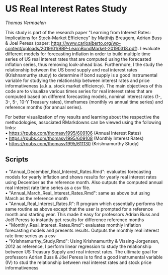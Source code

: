 # US Real Interest Rates Study
*Thomas Vermaelen*  

This study is part of the research paper "Learning from Interest Rates: Implications for Stock-Market Efficiency" by Matthijs Breugem, Adrian Buss &amp; Joel Peress (paper: https://www.carloalberto.org/wp-content/uploads/2019/01/BBP-LearnBondMarket-20190318.pdf). I evaluate different models for forecasting inflation in order to build multiple time series of US real interest rates that are computed using the forecasted inflation series, thus removing look-ahead bias. Furthermore, I the study the relationship between the US bond supply and real interest rates (Krishnamurthy study) to determine if bond supply is a good instrumental variable for studying the relationship between interest rates and price informativeness (a.k.a. stock market efficiency). The main objectives of this code are to visualize various times series for real interest rates that are computed based on different forecasting models, nominal interest rates (1-, 3-, 5-, 10-Y Treasury rates), timeframes (monthly vs annual time series) and reference months (for annual series). 

For better visualization of my results and learning about the respective the methodologies, associated RMarkdowns can be viewed using the following links:  
• https://rpubs.com/thomasv1995/609106 (Annual Interest Rates)  
• https://rpubs.com/thomasv1995/609108 (Monthly Interest Rates)    
• https://rpubs.com/thomasv1995/611130 (Krishnamurthy Study)

## Scripts  

• "Annual_December_Real_Interest_Rates.Rmd": evaluates forecasting models for yearly inflation and shows results for yearly real interest rates using December as the reference month. Also outputs the computed annual real interest rate time series as a csv file.   
• "Annual_March_Real_Interest_Rates.Rmd": same as above but using March as the reference month  
• "Annual_Real_Interest_Rates.R": R program which essentially performs the same routine as above except that the user is prompted for a reference month and starting year. This made it easy for professors Adrian Buss and Joël Peress to instantly get results for difference reference months  
• "Monthly_Real_Interest_Rates.Rmd": evaluates monthly inflation forecasting models and presents results. Outputs the monthly real interest rate time series as a csv  
• "Krishnamurthy_Study.Rmd": Using Krishnamurthy & Vissing-Jorgensen, 2012 as reference, I perform linear regression to study the relationship between US Treasury Supply and real interest rates. The ultimate goal for professors Adrian Buss & Jöel Peress is to find a good instrumental variable (IV) to stud the relationship between real interest rates and stock price informativeness

